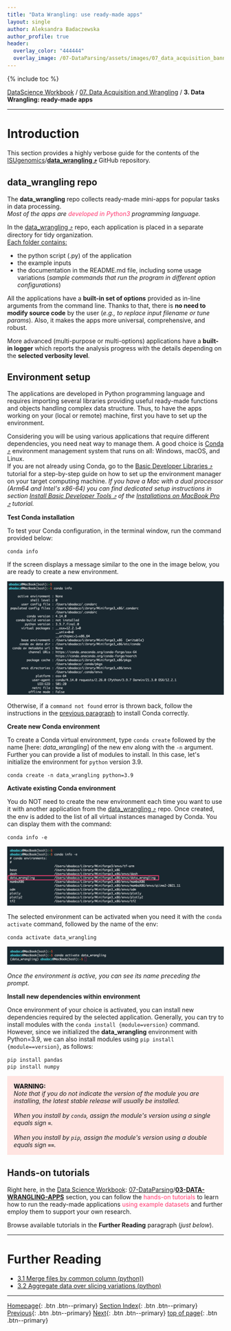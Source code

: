 ```yaml
---
title: "Data Wrangling: use ready-made apps"
layout: single
author: Aleksandra Badaczewska
author_profile: true
header:
  overlay_color: "444444"
  overlay_image: /07-DataParsing/assets/images/07_data_acquisition_banner.png
---
```


{% include toc %}

[DataScience Workbook](https://datascience.101workbook.org/) / [07. Data Acquisition and Wrangling](../00-DataParsing-LandingPage.md) / **3. Data Wrangling: ready-made apps**

---


# Introduction

This section provides a highly verbose guide for the contents of the [ISUgenomics](https://github.com/ISUgenomics)/<b>[data_wrangling ⤴](https://github.com/ISUgenomics/data_wrangling)</b> GitHub repository.

## data_wrangling repo

The **data_wrangling** repo collects ready-made mini-apps for popular tasks in data processing.<br>
<i>Most of the apps are <span style="color: #ff3870;"> developed in Python3</span> programming language.</i>

In the <a href="https://github.com/ISUgenomics/data_wrangling" target="_blank">data_wrangling ⤴</a> repo, each application is placed in a separate directory for tidy organization.<br>
<u>Each folder contains:</u>
<ul><li> the python script (.py) of the application </li>
<li> the example inputs </li>
<li> the documentation in the README.md file, including some usage variations (<i>sample commands that run the program in different option configurations</i>) </li></ul>

All the applications have a **built-in set of options** provided as in-line arguments from the command line. Thanks to that, there is **no need to modify source code** by the user (*e.g., to replace input filename or tune params*). Also, it makes the apps more universal, comprehensive, and robust.

More advanced (multi-purpose or multi-options) applications have a **built-in logger** which reports the analysis progress with the details depending on the **selected verbosity level**.

## Environment setup

The applications are developed in Python programming language and requires importing several libraries providing useful ready-made functions and objects handling complex data structure. Thus, to have the apps working on your (local or remote) machine, first you have to set up the environment.

Considering you will be using various applications that require different dependencies, you need neat way to manage them. A good choice is <a href="https://docs.conda.io/en/latest/" target="_blank">Conda ⤴</a> environment management system that runs on all: Windows, macOS, and Linux.<br>
If you are not already using Conda, go to the <a href="https://datascience.101workbook.org/03-SetUpComputingMachine/02C-basic-developer-libraries" target="_blank">Basic Developer Libraries ⤴</a> tutorial for a step-by-step guide on how to set up the environment manager on your target computing machine. <i>If you have a Mac with a dual processor (Arm64 and Intel's x86-64) you can find dedicated setup instructions in section <a href="https://datascience.101workbook.org/03-SetUpComputingMachine/03A-tutorial-installations-on-mac#install-developer-libraries" target="_blank">Install Basic Developer Tools ⤴</a> of the <a href="https://datascience.101workbook.org/03-SetUpComputingMachine/03A-tutorial-installations-on-mac" target="_blank">Installations on MacBook Pro ⤴</a> tutorial.</i>

**Test Conda installation**

To test your Conda configuration, in the terminal window, run the command provided below:
```
conda info
```

If the screen displays a message similar to the one in the image below, you are ready to create a new environment.

![Conda info](../assets/images/03-conda_info.png)

Otherwise, if a `command not found` error is thrown back, follow the instructions in the [previous paragraph](https://datascience.101workbook.org/07-DataParsing/03-DATA-WRANGLING-APPS/00-data-wrangling-apps#environment-setup) to install Conda correctly.

**Create new Conda environment**

To create a Conda virtual environment, type `conda create` followed by the name [here: *data_wrangling*] of the new env along with the `-n` argument. Further you can provide a list of modules to install. In this case, let's initialize the environment for `python` version 3.9.

```
conda create -n data_wrangling python=3.9
```

**Activate existing Conda environment**

You do NOT need to create the new environment each time you want to use it with another application from the <a href="https://github.com/ISUgenomics/data_wrangling" target="_blank">data_wrangling ⤴</a> repo. Once created, the env is added to the list of all virtual instances managed by Conda. You can display them with the command:

```
conda info -e
```

![Conda envs](../assets/images/03-conda_envs.png)

The selected environment can be activated when you need it with the `conda activate` command, followed by the name of the env:

```
conda activate data_wrangling
```

![Conda activate](../assets/images/03-conda_activate.png)

*Once the environment is active, you can see its name preceding the prompt.*

**Install new dependencies within environment**

Once environment of your choice is activated, you can install new dependencies required by the selected application. Generally, you can try to install modules with the `conda install {module=version}` command. However, since we initialized the **data_wrangling** environment with Python=3.9, we can also install modules using `pip install {module==version}`, as follows:

```
pip install pandas
pip install numpy
```

<div style="background: mistyrose; padding: 15px; margin-bottom: 20px;">
<span style="font-weight:800;">WARNING:</span>
<br><span style="font-style:italic;">
Note that if you do not indicate the version of the module you are installing, the latest stable release will usually be installed. <br><br>
When you install by <code>conda</code>, assign the module's version using a single equals sign <b><code>=</code></b>. <br><br>
When you install by <code>pip</code>, assign the module's version using a double equals sign <b><code>==</code></b>.
</span>
</div>


## Hands-on tutorials

Right here, in the [Data Science Workbook](https://datascience.101workbook.org): [07-DataParsing](https://datascience.101workbook.org/07-DataParsing/00-DataParsing-LandingPage)/<b>[03-DATA-WRANGLING-APPS](https://datascience.101workbook.org/07-DataParsing/03-DATA-WRANGLING-APPS/00-data-wrangling-apps)</b> section, you can follow the <span style="color: #ff3870;">hands-on tutorials</span> to learn how to run the ready-made applications <span style="color: #ff3870;">using example datasets</span> and further employ them to support your own research.

Browse available tutorials in the **Further Reading** paragraph (*just below*).

___
# Further Reading
* [3.1 Merge files by common column (python))](01-merge-data-py)
* [3.2 Aggregate data over slicing variations (python)](02-slice-or-bin-data-py)

___

[Homepage](../../index.md){: .btn  .btn--primary}
[Section Index](../00-DataParsing-LandingPage){: .btn  .btn--primary}
[Previous](../02-DATA-MANIPULATION/02-PYTHON/02-tutorial-read-write-split-select-data){: .btn  .btn--primary}
[Next](01-merge-data-py){: .btn  .btn--primary}
[top of page](#introduction){: .btn  .btn--primary}
